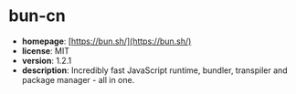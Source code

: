 # bun-cn

- **homepage**: [https://bun.sh/](https://bun.sh/)
- **license**: MIT
- **version**: 1.2.1
- **description**: Incredibly fast JavaScript runtime, bundler, transpiler and package manager - all in one.

